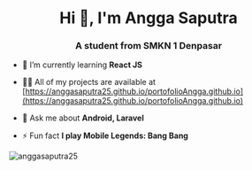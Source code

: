 <h1 align="center">Hi 👋, I'm Angga Saputra</h1>
<h3 align="center">A student from SMKN 1 Denpasar</h3>

- 🌱 I’m currently learning **React JS**

- 👨‍💻 All of my projects are available at [https://anggasaputra25.github.io/portofolioAngga.github.io](https://anggasaputra25.github.io/portofolioAngga.github.io)

- 💬 Ask me about **Android, Laravel**

- ⚡ Fun fact **I play Mobile Legends: Bang Bang**

</p>

<p><img align="left" src="https://github-readme-stats.vercel.app/api/top-langs?username=anggasaputra25&show_icons=true&locale=en&layout=compact" alt="anggasaputra25" /></p>
